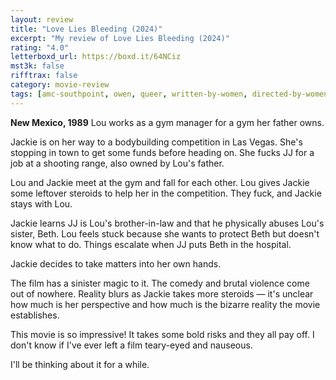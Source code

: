 ```yaml
---
layout: review
title: "Love Lies Bleeding (2024)"
excerpt: "My review of Love Lies Bleeding (2024)"
rating: "4.0"
letterboxd_url: https://boxd.it/64NCiz
mst3k: false
rifftrax: false
category: movie-review
tags: [amc-southpoint, owen, queer, written-by-women, directed-by-women]
---
```


<b></b>

<b>New Mexico, 1989</b>
Lou works as a gym manager for a gym her father owns.

Jackie is on her way to a bodybuilding competition in Las Vegas. She's stopping in town to get some funds before heading on. She fucks JJ for a job at a shooting range, also owned by Lou's father.

Lou and Jackie meet at the gym and fall for each other. Lou gives Jackie some leftover steroids to help her in the competition. They fuck, and Jackie stays with Lou.

Jackie learns JJ is Lou's brother-in-law and that he physically abuses Lou's sister, Beth. Lou feels stuck because she wants to protect Beth but doesn't know what to do. Things escalate when JJ puts Beth in the hospital.

Jackie decides to take matters into her own hands.

The film has a sinister magic to it. The comedy and brutal violence come out of nowhere. Reality blurs as Jackie takes more steroids — it's unclear how much is her perspective and how much is the bizarre reality the movie establishes.

This movie is so impressive! It takes some bold risks and they all pay off. I don't know if I've ever left a film teary-eyed and nauseous.

I'll be thinking about it for a while.
